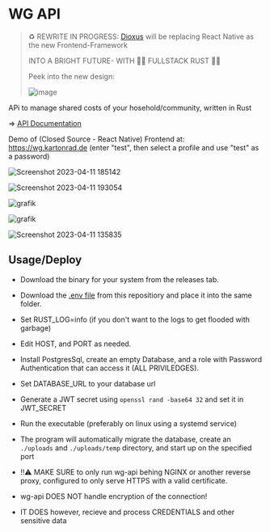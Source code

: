 # WG API
> ♻️ REWRITE IN PROGRESS: [Dioxus](https://dioxuslabs.com) will be replacing React Native as the new Frontend-Framework
> 
> INTO A BRIGHT FUTURE- WITH 🦀🦀 FULLSTACK RUST 🦀🦀
> 
> Peek into the new design:
> 
> ![image](https://user-images.githubusercontent.com/56208328/232941081-7eb2e8fe-18b6-4316-af9a-66d0a8b05ef6.png)


APi to manage shared costs of your hosehold/community, written in Rust

=> [API Documentation](api/routes.md)

Demo of (Closed Source - React Native) Frontend at: https://wg.kartonrad.de (enter "test", then select a profile and use "test" as a password)

![Screenshot 2023-04-11 185142](https://user-images.githubusercontent.com/56208328/231243492-621f4d36-0a9b-4616-8d75-2d05df87ad0d.png)

![Screenshot 2023-04-11 193054](https://user-images.githubusercontent.com/56208328/231243410-1650eea6-4b28-4b35-835f-8aa1746d51c4.png)

![grafik](https://user-images.githubusercontent.com/56208328/231243910-fabf52a3-1ad2-4b50-8779-0406ff980e28.png)

![grafik](https://user-images.githubusercontent.com/56208328/231243311-c43fca82-1818-451e-8d11-b405a0bf9783.png)

![Screenshot 2023-04-11 135835](https://user-images.githubusercontent.com/56208328/231243620-71e3791e-6f4a-44c0-ba1a-590ccdd625d5.png)

## Usage/Deploy
- Download the binary for your system from the releases tab.
- Download the [.env file](api/.env) from this repositiory and place it into the same folder.

- Set RUST_LOG=info (if you don't want to the logs to get flooded with garbage)
- Edit HOST, and PORT as needed.
- Install PostgresSql, create an empty Database, and a role with Password Authentication that can access it (ALL PRIVILEDGES).
- Set DATABASE_URL to your database url 
- Generate a JWT secret using `openssl rand -base64 32` and set it in JWT_SECRET

- Run the executable (preferably on linux using a systemd service)

- The program will automatically migrate the database, create an `./uploads` and `./uploads/temp` directory, and start up on the specified port

- !!⚠ MAKE SURE to only run wg-api behing NGINX or another reverse proxy, configured to only serve HTTPS with a valid certificate.
- wg-api DOES NOT handle encryption of the connection! 
- IT DOES however, recieve and process CREDENTIALS and other sensitive data
